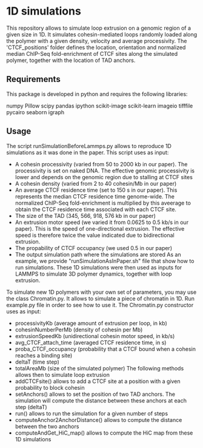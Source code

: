 # 1D simulations

This repository allows to simulate loop extrusion on a genomic region of a given size in 1D. It simulates cohesin-mediated loops randomly loaded along the polymer with a given density, velocity and average processivity. The 'CTCF_positions' folder defines the location, orientation and normalized median ChIP-Seq fold-enrichment of CTCF sites along the simulated polymer, together with the location of TAD anchors.


## Requirements

This package is developed in python and requires the following libraries:

numpy Pillow scipy pandas ipython scikit-image scikit-learn imageio tifffile pycairo seaborn igraph


## Usage

The script runSimulationBeforeLammps.py allows to reproduce 1D simulations as it was done in the paper. This script uses as input:

* A cohesin processivity (varied from 50 to 2000 kb in our paper). The processivity is set on naked DNA. The effective genomic processivity is lower and depends on the genomic region due to stalling at CTCF sites
* A cohesin density (varied from 2 to 40 cohesin/Mb in our paper)
* An average CTCF residence time (set to 150 s in our paper). This represents the median CTCF residence time genome-wide. The normalized ChIP-Seq fold-enrichment is multiplied by this aveerage to obtain the CTCF residence time associated with each CTCF site.
* The size of the TAD (345, 566, 918, 576 kb in our paper)
* An extrusion motor speed (we varied it from 0.0625 to 0.5 kb/s in our paper). This is the speed of one-directional extrusion. The effective speed is therefore twice the value indicated due to bidirectional extrusion.
* The propability of CTCF occupancy (we used 0.5 in our paper)
* The output simulation path where the simulations are stored
As an example, we provide "runSimulationAsInPaper.sh" file that show how to run simulations.
These 1D simulations were then used as inputs for LAMMPS to simulate 3D polymer dynamics, together with loop extrusion.



To simulate new 1D polymers with your own set of parameters, you may use the class Chromatin.py. It allows to simulate a piece of chromatin in 1D. Run example.py file in order to see how to use it.
The Chromatin.py constructor uses as input:
* processivityKb (average amount of extrusion per loop, in kb)
* cohesinNumberPerMb (density of cohesin per Mb)
* extrusionSpeedKb (unidirectional cohesin motor speed, in kb/s)
* avg_CTCF_attach_time (averaged CTCF residence time, in s)
* proba_CTCF_occupancy (probability that a CTCF bound when a cohesin reaches a binding site)
* deltaT (time step)
* totalAreaMb (size of the simulated polymer)
The following methods allows then to simulate loop extrusion
* addCTCFsite() allows to add a CTCF site at a position with a given probability to block cohesin
* setAnchors() allows to set the position of two TAD anchors. The simulation will compute the distance between these anchors at each step (deltaT)
* run() allows to run the simulation for a given number of steps
* computeAnchor2AnchorDistance() allows to compute the distance between the two anchors
* computeAndGet_HiC_map() allows to compute the HiC map from these 1D simulations
